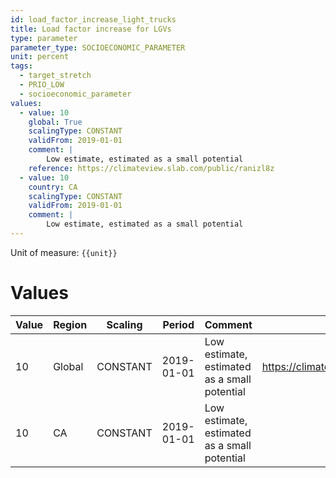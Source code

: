 ```yaml
---
id: load_factor_increase_light_trucks
title: Load factor increase for LGVs
type: parameter
parameter_type: SOCIOECONOMIC_PARAMETER
unit: percent
tags:
  - target_stretch
  - PRIO_LOW
  - socioeconomic_parameter
values:
  - value: 10
    global: True
    scalingType: CONSTANT
    validFrom: 2019-01-01
    comment: |
        Low estimate, estimated as a small potential
    reference: https://climateview.slab.com/public/ranizl8z
  - value: 10
    country: CA
    scalingType: CONSTANT
    validFrom: 2019-01-01
    comment: |
        Low estimate, estimated as a small potential
---
```



Unit of measure: `{{unit}}`


# Values


| Value | Region | Scaling | Period | Comment | Reference |
|-------|--------|---------|--------|---------|-----------|
| 10 | Global | CONSTANT | 2019-01-01 | Low estimate, estimated as a small potential | https://climateview.slab.com/public/ranizl8z |
| 10 | CA | CONSTANT | 2019-01-01 | Low estimate, estimated as a small potential |  |


